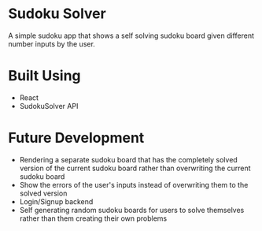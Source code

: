 # Sudoku Solver

A simple sudoku app that shows a self solving sudoku board given different number inputs by the user. 

# Built Using
- React
- SudokuSolver API

# Future Development

- Rendering a separate sudoku board that has the completely solved version of the current sudoku board rather than overwriting the current sudoku board
- Show the errors of the user's inputs instead of overwriting them to the solved version
- Login/Signup backend
- Self generating random sudoku boards for users to solve themselves rather than them creating their own problems